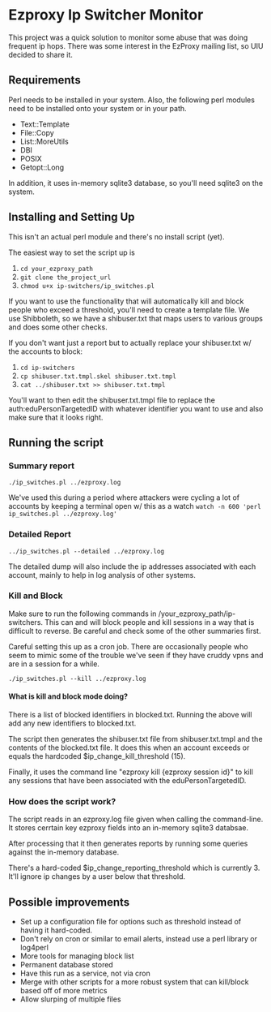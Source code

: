 # Ezproxy Ip Switcher Monitor

This project was a quick solution to monitor some abuse that was doing frequent ip hops. There was some interest in the EzProxy mailing list, so UIU decided to share it.  




## Requirements

Perl needs to be installed in your system.  Also, the following perl modules need to be installed onto your system or in your path.

* Text::Template 
* File::Copy
* List::MoreUtils
* DBI 
* POSIX
* Getopt::Long

In addition, it uses in-memory sqlite3 database, so you'll need sqlite3 on the system.

## Installing and Setting Up

This isn't an actual perl module and there's no install script (yet).  

The easiest way to set the script up is 

1. `cd your_ezproxy_path`
2. `git clone the_project_url`
3. `chmod u+x ip-switchers/ip_switches.pl`
   
If you want to use the functionality that will automatically kill and block people who exceed a threshold, you'll need to create a template file. We use Shibboleth, so we have a shibuser.txt that maps users to various groups and does some other checks. 

If you don't want just a report but to actually replace your shibuser.txt w/ the accounts to block:

1. `cd ip-switchers`
2. `cp shibuser.txt.tmpl.skel shibuser.txt.tmpl`
3. `cat ../shibuser.txt >> shibuser.txt.tmpl`

You'll want to then edit the shibuser.txt.tmpl file to replace the auth:eduPersonTargetedID with whatever identifier you want to use and also make sure that it looks right.

## Running the script

### Summary report
```
./ip_switches.pl ../ezproxy.log
```

We've used this during a period where attackers were cycling a lot of accounts by keeping a terminal open w/ this as a watch 
`watch -n 600 'perl ip_switches.pl ../ezproxy.log'`

### Detailed Report
```
../ip_switches.pl --detailed ../ezproxy.log
```

The detailed dump will also include the ip addresses associated with each account, mainly to help in log analysis of other systems.

### Kill and Block

Make sure to run the following commands in /your_ezproxy_path/ip-switchers. This can and will block people and kill sessions in a way that is difficult to reverse. Be careful and check some of the other summaries first. 

Careful setting this up as a cron job. There are occasionally people who seem to mimic some of the trouble we've seen if they have cruddy vpns and are in a session for a while.

```
./ip_switches.pl --kill ../ezproxy.log
```
  

#### What is kill and block mode doing?

There is a list of blocked identifiers in blocked.txt. Running the above will add any new identifiers to blocked.txt. 

The script then  generates the shibuser.txt file from shibuser.txt.tmpl and the contents of the blocked.txt file. It does this when an account exceeds or equals the hardcoded $ip_change_kill_threshold (15).

Finally, it uses the command line "ezproxy kill \{ezproxy session id\}" to kill any sessions that have been associated with the eduPersonTargetedID.


### How does the script work?

The script reads in an ezproxy.log file given when calling the command-line. It stores cerrtain key ezproxy fields into an in-memory sqlite3 databsae. 

After processing that it then generates reports by running some queries against the in-memory database.

There's a hard-coded $ip_change_reporting_threshold which is currently 3. It'll ignore ip changes by a user below that threshold. 

## Possible improvements

* Set up a configuration file for options such as threshold instead of having it hard-coded.
* Don't rely on cron or similar to email alerts, instead use a perl library or log4perl
* More tools for managing block list
* Permanent database stored
* Have this run as a service, not via cron
* Merge with other scripts for a more robust system that can kill/block based off of more metrics
* Allow slurping of multiple files
